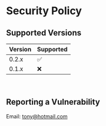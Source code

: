 # Security Policy

## Supported Versions

| Version | Supported          |
| ------- | ------------------ |
| 0.2.x   | :white_check_mark: |
| 0.1.x   | :x:                |

<br/>

## Reporting a Vulnerability

Email: [tony@hotmail.com](mailto:tony.hlp@hotmail.com)
